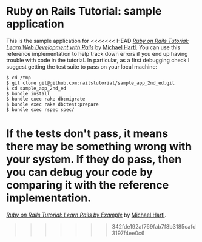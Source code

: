 # Ruby on Rails Tutorial: sample application

This is the sample application for
<<<<<<< HEAD
[*Ruby on Rails Tutorial: Learn Web Development with Rails*](http://railstutorial.org/)
by [Michael Hartl](http://michaelhartl.com/). You can use this reference implementation to help track down errors if you end up having trouble with code in the tutorial. In particular, as a first debugging check I suggest getting the test suite to pass on your local machine:

    $ cd /tmp
    $ git clone git@github.com:railstutorial/sample_app_2nd_ed.git
    $ cd sample_app_2nd_ed
    $ bundle install
    $ bundle exec rake db:migrate
    $ bundle exec rake db:test:prepare
    $ bundle exec rspec spec/

If the tests don't pass, it means there may be something wrong with your system. If they do pass, then you can debug your code by comparing it with the reference implementation.
=======
[*Ruby on Rails Tutorial: Learn Rails by Example*](http://railstutorial.org/)
by [Michael Hartl](http://michaelhartl.com/).
>>>>>>> 342fde192af769fab7f8b3185cafd3197f4ee0c6
